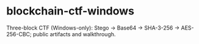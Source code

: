 # blockchain-ctf-windows
Three-block CTF (Windows-only): Stego → Base64 → SHA-3-256 → AES-256-CBC; public artifacts and walkthrough.
